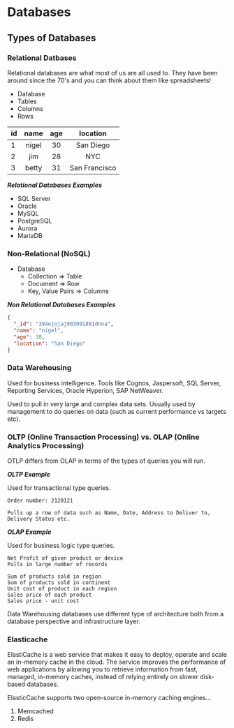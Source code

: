 # Databases

## Types of Databases

### Relational Datbases

Relational databases are what most of us are all used to. They have been around since the 70's and you can think about them like spreadsheets!

- Database
- Tables
- Columns
- Rows

| id        | name    | age    | location   |
| --------- |:-------:| :-----:| :--------:  |
| 1         | nigel   | 30     | San Diego  |
| 2         | jim     | 28     | NYC        |
| 3         | betty   | 31     | San Francisco|

**_Relational Databases Examples_**

- SQL Server
- Oracle
- MySQL
- PostgreSQL
- Aurora
- MariaDB

### Non-Relational (NoSQL)

- Database
  - Collection => Table
  - Document => Row
  - Key, Value Pairs => Columns

**_Non Relational Databases Examples_**

```json
{
  "_id": "394ejojaj903091881dnna",
  "name": "nigel",
  "age": 30,
  "location": "San Diego"
}
```

### Data Warehousing

Used for business intelligence. Tools like Cognos, Jaspersoft, SQL Server, Reporting Services, Oracle Hyperion, SAP NetWeaver.

Used to pull in very large and complex data sets. Usually used by management to do queries on data (such as current performance vs targets etc).

### OLTP (Online Transaction Processing) vs. OLAP (Online Analytics Processing)

OTLP differs from OLAP in terms of the types of queries you will run.

**_OLTP Example_**

Used for transactional type queries.

```
Order number: 2120121

Pulls up a row of data such as Name, Date, Address to Deliver to, Delivery Status etc.
```

**_OLAP Example_**

Used for business logic type queries.

```
Net Profit of given product or device
Pulls in large number of records

Sum of products sold in region
Sum of products sold in continent
Unit cost of product in each region
Sales price of each product
Sales price - unit cost
```

Data Warehousing databases use different type of architecture both from a database perspective and infrastructure layer.

### Elasticache

ElastiCache is a web service that makes it easy to deploy, operate and scale an in-memory cache in the cloud. The service improves the performance of web applications by allowing you to retrieve information from fast, managed, in-memory caches, instead of relying entirely on slower disk-based databases.

ElasticCache supports two open-source in-memory caching engines...

1. Memcached
2. Redis